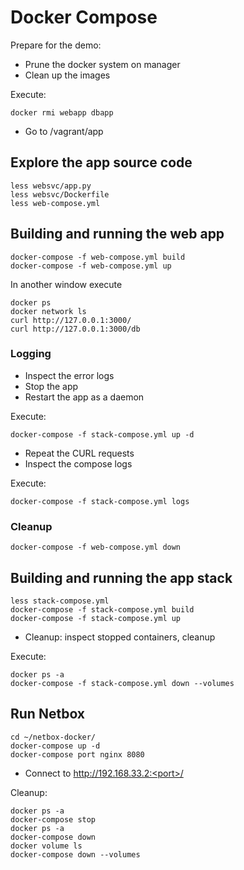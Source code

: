 # Docker Compose

Prepare for the demo:

* Prune the docker system on manager
* Clean up the images

Execute:

    docker rmi webapp dbapp

* Go to /vagrant/app

## Explore the app source code

    less websvc/app.py
    less websvc/Dockerfile
    less web-compose.yml

## Building and running the web app

    docker-compose -f web-compose.yml build
    docker-compose -f web-compose.yml up

In another window execute

    docker ps
    docker network ls
    curl http://127.0.0.1:3000/
    curl http://127.0.0.1:3000/db

### Logging

* Inspect the error logs
* Stop the app
* Restart the app as a daemon

Execute:

    docker-compose -f stack-compose.yml up -d

* Repeat the CURL requests
* Inspect the compose logs

Execute:

    docker-compose -f stack-compose.yml logs

### Cleanup

    docker-compose -f web-compose.yml down

## Building and running the app stack

    less stack-compose.yml
    docker-compose -f stack-compose.yml build
    docker-compose -f stack-compose.yml up

* Cleanup: inspect stopped containers, cleanup

Execute:

    docker ps -a
    docker-compose -f stack-compose.yml down --volumes

## Run Netbox

    cd ~/netbox-docker/
    docker-compose up -d
    docker-compose port nginx 8080

* Connect to http://192.168.33.2:<port>/

Cleanup:

    docker ps -a
    docker-compose stop
    docker ps -a
    docker-compose down
    docker volume ls
    docker-compose down --volumes
